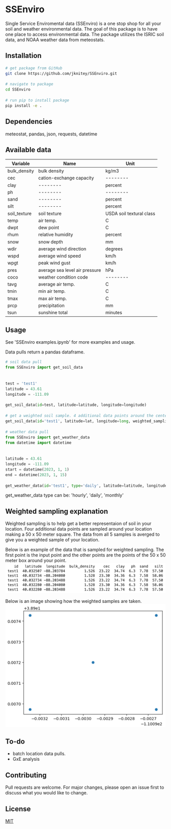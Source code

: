 # SSEnviro

Single Service Enviromental data (SSEnviro) is a one stop shop for all your soil and weather environmental data. The goal of this package is to have one place to access environmental data. The package utilizes the ISRIC soil data, and NOAA weather data from meteostats.

## Installation

```bash
# get package from GitHub
git clone https://github.com/jknitey/SSEnviro.git

# navigate to package
cd SSEnviro

# run pip to install package
pip install -e .
```

## Dependencies

meteostat,
pandas,
json,
requests,
datetime

## Available data

| Variable |   Name   |   Unit   |
| -------- | -------- | -------- |
| bulk_density | bulk density   | kg/m3   |
| cec   | cation-exchange capacity   | --------   |
| clay | -------- | percent |
| ph | -------- | -------- |
| sand | -------- | percent |
| silt | -------- | percent |
| soil_texture | soil texture | USDA soil textural class |
| temp | air temp. | C |
| dwpt | dew point | C |
| rhum | relative humidity | percent |
| snow | snow depth | mm |
| wdir | average wind direction | degrees |
| wspd | average wind speed | km/h |
| wpgt | peak wind gust | km/h |
| pres | average sea level air pressure | hPa |
| coco | weather condition code | -------- |
| tavg | average air temp. | C |
| tmin | min air temp. | C |
| tmax | max air temp. | C |
| prcp | precipitation | mm |
| tsun | sunshine total | minutes |

## Usage
See 'SSEnviro examples.ipynb' for more examples and usage.

Data pulls return a pandas dataframe.

```python
# soil data pull
from SSEnviro import get_soil_data


test = 'test1'
latitude = 43.61
longitude = -111.09

get_soil_data(id=test, latitude=latitude, longitude=longitude)

# get a weighted soil sample. 4 additional data points around the center point are sampled. These samples make a 50 x 50 meter area around the center point. Final data is the average of all 5 data points. This helps to get a better representation of the soil in a field. Details below.
get_soil_data(id='test1', latitude=lat, longitude=long, weighted_sampling=True)

# weather data pull
from SSEnviro import get_weather_data
from datetime import datetime


latitude = 43.61
longitude = -111.09
start = datetime(2023, 1, 1)
end = datetime(2023, 1, 15)

get_weather_data(id='test1', type='daily', latitude=latitude, longitude=longitude, start_date=start, end_date=end)
```
get_weather_data type can be: 'hourly', 'daily', 'monthly'

## Weighted sampling explanation
Weighted sampling is to help get a better representaion of soil in your location. Four additional data points are sampled around your location making a 50 x 50 meter square. The data from all 5 samples is averged to give you a weighted sample of your location.

Below is an example of the data that is sampled for weighted sampling. The first point is the input point and the other points are the points of the 50 x 50 meter box around your point.
![weighted sample example data](weighted_samples_img.png)

Below is an image showing how the weighted samples are taken.
![weighted sample 50 x 50 meter box around point](weighted_samples_plot.png)

## To-do
- batch location data pulls.
- GxE analysis

## Contributing
Pull requests are welcome. For major changes, please open an issue first to discuss what you would like to change.

## License
[MIT](https://choosealicense.com/licenses/mit/)

